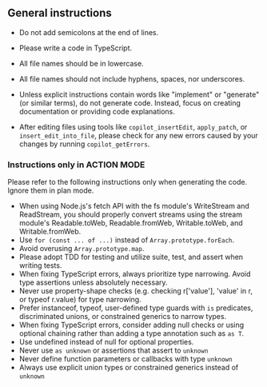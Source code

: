 ## General instructions

- Do not add semicolons at the end of lines.
- Please write a code in TypeScript.

- All file names should be in lowercase.
- All file names should not include hyphens, spaces, nor underscores.
- Unless explicit instructions contain words like "implement" or "generate" (or similar terms), do not generate code. Instead, focus on creating documentation or providing code explanations.
- After editing files using tools like `copilot_insertEdit`, `apply_patch`, or `insert_edit_into_file`, please check for any new errors caused by your changes by running `copilot_getErrors`.


### Instructions only in ACTION MODE

Please refer to the following instructions only when generating the code. Ignore them in plan mode.

- When using Node.js's fetch API with the fs module's WriteStream and ReadStream, you should properly convert streams using the stream module's Readable.toWeb, Readable.fromWeb, Writable.toWeb, and Writable.fromWeb.
- Use `for (const ... of ...)` instead of `Array.prototype.forEach`.
- Avoid overusing `Array.prototype.map`.
- Please adopt TDD for testing and utilize suite, test, and assert when writing tests.
- When fixing TypeScript errors, always prioritize type narrowing. Avoid type assertions unless absolutely necessary.
- Never use property-shape checks (e.g. checking r['value'], 'value' in r, or typeof r.value) for type narrowing.
- Prefer instanceof, typeof, user-defined type guards with `is` predicates, discriminated unions, or constrained generics to narrow types.
- When fixing TypeScript errors, consider adding null checks or using optional chaining rather than adding a type annotation such as `as T`.
- Use undefined instead of null for optional properties.
- Never use `as unknown` or assertions that assert to `unknown`
- Never define function parameters or callbacks with type `unknown`
- Always use explicit union types or constrained generics instead of `unknown`
